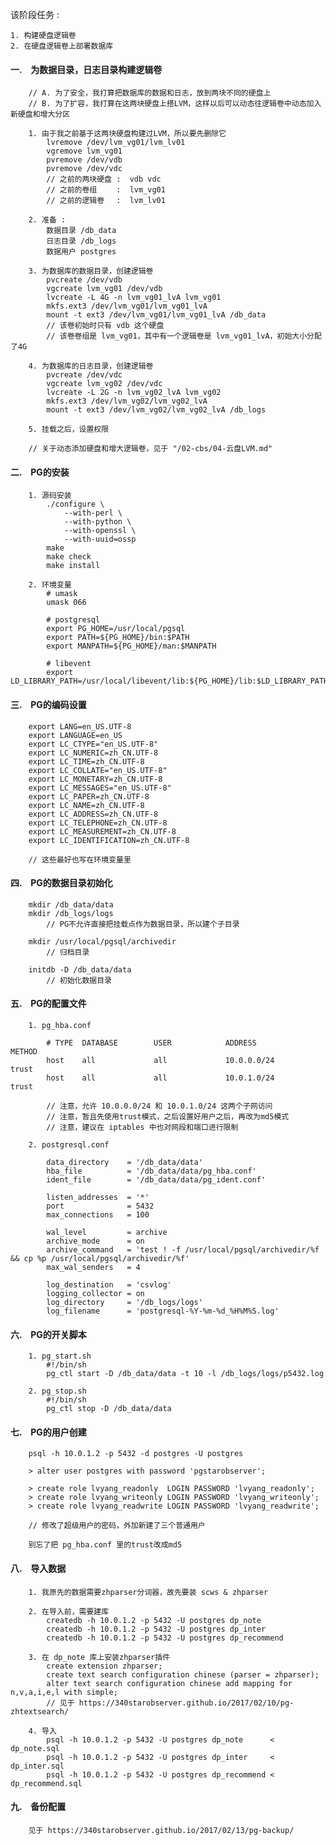 该阶段任务 :

    1. 构建硬盘逻辑卷
    2. 在硬盘逻辑卷上部署数据库


#### 一.　为数据目录，日志目录构建逻辑卷 ####

        // A. 为了安全，我打算把数据库的数据和日志，放到两块不同的硬盘上
        // B. 为了扩容，我打算在这两块硬盘上搭LVM，这样以后可以动态往逻辑卷中动态加入新硬盘和增大分区
        
        1. 由于我之前基于这两块硬盘构建过LVM，所以要先删除它
            lvremove /dev/lvm_vg01/lvm_lv01
            vgremove lvm_vg01
            pvremove /dev/vdb
            pvremove /dev/vdc
            // 之前的两块硬盘 :  vdb vdc
            // 之前的卷组　　 :  lvm_vg01
            // 之前的逻辑卷　 :  lvm_lv01
        
        2. 准备 :
            数据目录 /db_data
            日志目录 /db_logs
            数据用户 postgres
        
        3. 为数据库的数据目录，创建逻辑卷
            pvcreate /dev/vdb
            vgcreate lvm_vg01 /dev/vdb
            lvcreate -L 4G -n lvm_vg01_lvA lvm_vg01
            mkfs.ext3 /dev/lvm_vg01/lvm_vg01_lvA
            mount -t ext3 /dev/lvm_vg01/lvm_vg01_lvA /db_data
            // 该卷初始时只有 vdb 这个硬盘
            // 该卷卷组是 lvm_vg01，其中有一个逻辑卷是 lvm_vg01_lvA，初始大小分配了4G
        
        4. 为数据库的日志目录，创建逻辑卷
            pvcreate /dev/vdc
            vgcreate lvm_vg02 /dev/vdc
            lvcreate -L 2G -n lvm_vg02_lvA lvm_vg02
            mkfs.ext3 /dev/lvm_vg02/lvm_vg02_lvA
            mount -t ext3 /dev/lvm_vg02/lvm_vg02_lvA /db_logs
        
        5. 挂载之后，设置权限
        
        // 关于动态添加硬盘和增大逻辑卷，见于 "/02-cbs/04-云盘LVM.md"


#### 二.　PG的安装 ####

        1. 源码安装
            ./configure \
                --with-perl \
                --with-python \
                --with-openssl \
                --with-uuid=ossp
            make
            make check
            make install
        
        2. 环境变量
            # umask
            umask 066

            # postgresql
            export PG_HOME=/usr/local/pgsql
            export PATH=${PG_HOME}/bin:$PATH
            export MANPATH=${PG_HOME}/man:$MANPATH

            # libevent
            export LD_LIBRARY_PATH=/usr/local/libevent/lib:${PG_HOME}/lib:$LD_LIBRARY_PATH


#### 三.　PG的编码设置 ####

        export LANG=en_US.UTF-8
        export LANGUAGE=en_US
        export LC_CTYPE="en_US.UTF-8"
        export LC_NUMERIC=zh_CN.UTF-8
        export LC_TIME=zh_CN.UTF-8
        export LC_COLLATE="en_US.UTF-8"
        export LC_MONETARY=zh_CN.UTF-8
        export LC_MESSAGES="en_US.UTF-8"
        export LC_PAPER=zh_CN.UTF-8
        export LC_NAME=zh_CN.UTF-8
        export LC_ADDRESS=zh_CN.UTF-8
        export LC_TELEPHONE=zh_CN.UTF-8
        export LC_MEASUREMENT=zh_CN.UTF-8
        export LC_IDENTIFICATION=zh_CN.UTF-8
        
        // 这些最好也写在环境变量里


#### 四.　PG的数据目录初始化 ####

        mkdir /db_data/data
        mkdir /db_logs/logs
            // PG不允许直接把挂载点作为数据目录，所以建个子目录
        
        mkdir /usr/local/pgsql/archivedir
            // 归档目录

        initdb -D /db_data/data
            // 初始化数据目录


#### 五.　PG的配置文件 ####

        1. pg_hba.conf
        
            # TYPE  DATABASE        USER            ADDRESS                 METHOD
            host    all             all             10.0.0.0/24             trust
            host    all             all             10.0.1.0/24             trust
        
            // 注意，允许 10.0.0.0/24 和 10.0.1.0/24 这两个子网访问
            // 注意，暂且先使用trust模式，之后设置好用户之后，再改为md5模式
            // 注意，建议在 iptables 中也对网段和端口进行限制
        
        2. postgresql.conf
        
            data_directory    = '/db_data/data'
            hba_file          = '/db_data/data/pg_hba.conf'
            ident_file        = '/db_data/data/pg_ident.conf'
            
            listen_addresses  = '*'
            port              = 5432
            max_connections   = 100

            wal_level         = archive
            archive_mode      = on
            archive_command   = 'test ! -f /usr/local/pgsql/archivedir/%f && cp %p /usr/local/pgsql/archivedir/%f'
            max_wal_senders   = 4
            
            log_destination   = 'csvlog'
            logging_collector = on
            log_directory     = '/db_logs/logs'
            log_filename      = 'postgresql-%Y-%m-%d_%H%M%S.log'


#### 六.　PG的开关脚本 ####

        1. pg_start.sh
            #!/bin/sh
            pg_ctl start -D /db_data/data -t 10 -l /db_logs/logs/p5432.log
        
        2. pg_stop.sh
            #!/bin/sh
            pg_ctl stop -D /db_data/data


#### 七.　PG的用户创建 ####

        psql -h 10.0.1.2 -p 5432 -d postgres -U postgres
        
        > alter user postgres with password 'pgstarobserver';
        
        > create role lvyang_readonly  LOGIN PASSWORD 'lvyang_readonly';
        > create role lvyang_writeonly LOGIN PASSWORD 'lvyang_writeonly';
        > create role lvyang_readwrite LOGIN PASSWORD 'lvyang_readwrite';
        
        // 修改了超级用户的密码，外加新建了三个普通用户
        
        别忘了把 pg_hba.conf 里的trust改成md5


#### 八.　导入数据 ####

        1. 我原先的数据需要zhparser分词器，故先要装 scws & zhparser
        
        2. 在导入前，需要建库
            createdb -h 10.0.1.2 -p 5432 -U postgres dp_note
            createdb -h 10.0.1.2 -p 5432 -U postgres dp_inter
            createdb -h 10.0.1.2 -p 5432 -U postgres dp_recommend
        
        3. 在 dp_note 库上安装zhparser插件
            create extension zhparser;
            create text search configuration chinese (parser = zhparser);
            alter text search configuration chinese add mapping for n,v,a,i,e,l with simple;
            // 见于 https://340starobserver.github.io/2017/02/10/pg-zhtextsearch/
        
        4. 导入
            psql -h 10.0.1.2 -p 5432 -U postgres dp_note      < dp_note.sql
            psql -h 10.0.1.2 -p 5432 -U postgres dp_inter     < dp_inter.sql
            psql -h 10.0.1.2 -p 5432 -U postgres dp_recommend < dp_recommend.sql


#### 九.　备份配置 ####

        见于 https://340starobserver.github.io/2017/02/13/pg-backup/
